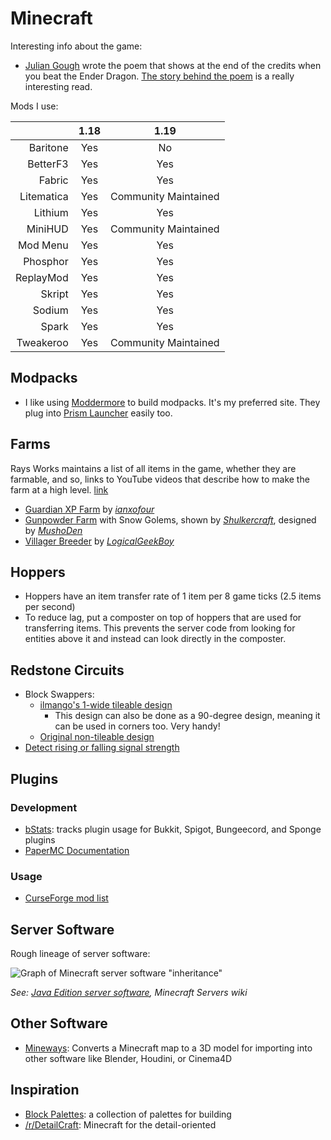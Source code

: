 # Minecraft

Interesting info about the game:

- [Julian Gough](https://www.juliangough.com/) wrote the poem that shows at the
  end of the credits when you beat the Ender Dragon.
  [The story behind the poem](https://theeggandtherock.substack.com/p/i-wrote-a-story-for-a-friend)
  is a really interesting read.

Mods I use:

|            | 1.18 |         1.19         |
| ---------: | :--: | :------------------: |
|   Baritone | Yes  |          No          |
|   BetterF3 | Yes  |         Yes          |
|     Fabric | Yes  |         Yes          |
| Litematica | Yes  | Community Maintained |
|    Lithium | Yes  |         Yes          |
|    MiniHUD | Yes  | Community Maintained |
|   Mod Menu | Yes  |         Yes          |
|   Phosphor | Yes  |         Yes          |
|  ReplayMod | Yes  |         Yes          |
|     Skript | Yes  |         Yes          |
|     Sodium | Yes  |         Yes          |
|      Spark | Yes  |         Yes          |
|  Tweakeroo | Yes  | Community Maintained |

## Modpacks

- I like using [Moddermore](https://moddermore.net) to build modpacks. It's my
  preferred site. They plug into [Prism Launcher](https://prismlauncher.org/)
  easily too.

## Farms

Rays Works maintains a list of all items in the game, whether they are farmable,
and so, links to YouTube videos that describe how to make the farm at a high
level. [link](http://bit.ly/FarmEverything)

- [Guardian XP Farm](https://youtu.be/dfwsIpmOwd4) by
  _[ianxofour](https://www.youtube.com/user/ianxofour)_
- [Gunpowder Farm](https://youtu.be/yOrWzLpWqeQ) with Snow Golems, shown by
  _[Shulkercraft](https://www.youtube.com/channel/UCLdQc5zUbFpM4Y0iKfESDTA)_,
  designed by _[MushoDen](https://youtu.be/ueU2jFMlRn8)_
- [Villager Breeder](https://youtu.be/oeesCRfaabg) by
  _[LogicalGeekBoy](https://www.youtube.com/channel/UCJx74HaacAjDZk8LPdOfUFQ)_

## Hoppers

- Hoppers have an item transfer rate of 1 item per 8 game ticks (2.5 items per
  second)
- To reduce lag, put a composter on top of hoppers that are used for
  transferring items. This prevents the server code from looking for entities
  above it and instead can look directly in the composter.

## Redstone Circuits

- Block Swappers:
  - [ilmango's 1-wide tileable design](https://youtu.be/ZxDpje2op84)
    - This design can also be done as a 90-degree design, meaning it can be used
      in corners too. Very handy!
  - [Original non-tileable design](https://youtu.be/REq58LDPLFQ)
- [Detect rising or falling signal strength](https://v.redd.it/9i2ls27yymw91)

## Plugins

### Development

- [bStats](https://bstats.org/): tracks plugin usage for Bukkit, Spigot,
  Bungeecord, and Sponge plugins
- [PaperMC Documentation](https://docs.papermc.io/)

### Usage

- [CurseForge mod list](https://www.curseforge.com/minecraft/mc-mods)

## Server Software

Rough lineage of server software:

![Graph of Minecraft server software
"inheritance"](http://www.plantuml.com/plantuml/svg/TOj12i8m44NtSuei9uls2ANg1OI2-m4J3KtJOPgvlu83COBB_zxxyr59gcuPy4ObvKmU0C-whgbwDmoJQnmNtgLspWRWHIZ-KGkdnswqwm2ln47CM0PuIiAPIZ3-QTwjnXWafkFftJXEhdMT-pq9gnXiXuv_ls4EvQvRVW40)

_See:
[Java Edition server software](https://minecraftservers.fandom.com/wiki/Java_Edition_server_software),
Minecraft Servers wiki_

## Other Software

- [Mineways](http://www.realtimerendering.com/erich/minecraft/public/mineways/):
  Converts a Minecraft map to a 3D model for importing into other software like
  Blender, Houdini, or Cinema4D

## Inspiration

- [Block Palettes](https://www.blockpalettes.com/): a collection of palettes for
  building
- [/r/DetailCraft](https://www.reddit.com/r/DetailCraft): Minecraft for the
  detail-oriented
